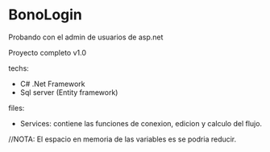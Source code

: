 # BonoLogin
Probando con el admin de usuarios de asp.net

Proyecto completo v1.0
 
 techs:
 
 - C# .Net Framework
 - Sql server (Entity framework)
 
 files:
 - Services: contiene las funciones de conexion, edicion y calculo del flujo.
 
 
//NOTA: El espacio en memoria de las variables es se podria reducir.
